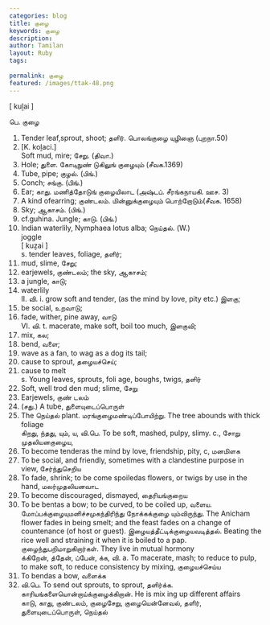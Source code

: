 ```yaml
---
categories: blog
title: குழை
keywords: குழை
description: 
author: Tamilan
layout: Ruby
tags: 
 
permalink: குழை
featured: /images/ttak-48.png
---
```

  
[ kuḻai ]  
  
பெ. குழை  
1. Tender leaf,sprout, shoot; தளிர். பொலங்குழை யுழிஞை (புறநா.50)  
2. [K. koḻaci.]  
Soft mud, mire; சேறு. (திவா.)  
3. Hole; துளை. கோடிநுண் டுகிலுங் குழையும் (சீவக.1369)  
4. Tube, pipe; குழல். (பிங்.)  
5. Conch; சங்கு. (பிங்.)  
6. Ear; காது. மணித்தோடுங் குழையிலாட (அஷ்டப். சீரங்கநாயகி. ஊச. 3)  
7. A kind ofearring; குண்டலம். மின்னுக்குழையும் பொற்றோடும்(சீவக. 1658)  
8. Sky; ஆகாசம். (பிங்.)  
9. cf.guhina. Jungle; காடு. (பிங்.)  
10. Indian waterlily, Nymphaea lotus alba; நெய்தல். (W.)  
joggle  
[ kuẕai ]  
s. tender leaves, foliage, தளிர்;  
2. mud, slime, சேறு;  
3. earjewels, குண்டலம்; the sky, ஆகாசம்;  
5. a jungle, காடு;  
6. waterlily  
II. வி. i. grow soft and tender, (as the mind by love, pity etc.) இளகு;  
3. be social, உறவாடு;  
4. fade, wither, pine away, வாடு  
VI. வி. t. macerate, make soft, boil too much, இளகுவி;  
2. mix, கல;  
3. bend, வளை;  
4. wave as a fan, to wag as a dog its tail;  
5. cause to sprout, தழையச்செய்;  
6. cause to melt  
s. Young leaves, sprouts, foli age, boughs, twigs, தளிர்  
2. Soft, well trod den mud; slime, சேறு  
3. Earjewels, குண் டலம்  
4. (சது.) A tube, துளையுடைப்பொருள்  
5. The நெய்தல் plant. மரங்குழைமண்டிப்போயிற்று. The tree abounds with thick foliage  
கிறது, ந்தது, யும், ய, வி.பெ. To be soft, mashed, pulpy, slimy. c., சோறு முதலியனகுழைய,  
2. To become tenderas the mind by love, friendship, pity, c, மனமிளக  
3. To be social, and friendly, sometimes with a clandestine purpose in view, சேர்ந்துசெறிய  
4. To fade, shrink; to be come spoiledas flowers, or twigs by use in the hand, மலர்முதலியனவாட  
5. To become discouraged, dismayed, தைரியங்குறைய  
6. To be bentas a bow; to be curved, to be coiled up, வளைய. மோப்பக்குழையுமனிச்சமுகந்திரிந்து நோக்கக்குழை யும்விருந்து. The Anicham flower fades in being smelt; and the feast fades on a change of countenance (of host or guest). இழையத்தீட்டிக்குழையவடித்தல். Beating the rice well and straining it when it is boiled to a pap. குழைந்துபறிமாறுகிறார்கள். They live in mutual hormony  
க்கிறேன், த்தேன், ப்பேன், க்க, வி. a. To macerate, mash; to reduce to pulp, to make soft, to reduce consistency by mixing, குழையச்செய்ய  
2. To bendas a bow, வளைக்க  
3. வி.பெ. To send out sprouts, to sprout, தளிர்க்க. காரியங்களையொன்றாய்க்குழைக்கிறான். He is mix ing up different affairs  
காடு, காது, குண்டலம், குழைசேறு, குழையென்னேவல், தளிர், துளையுடைப்பொருள், நெய்தல்